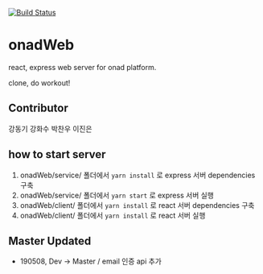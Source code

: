 [![Build Status](https://travis-ci.org/hwasurr/onadWeb.svg?branch=master)](https://travis-ci.org/hwasurr/onadWeb)

# onadWeb
react, express web server for onad platform.

clone, do workout!

## Contributor
강동기
강화수
박찬우
이진은


## how to start server

1. onadWeb/service/ 폴더에서 `yarn install` 로 express 서버 dependencies 구축
2. onadWeb/service/ 폴더에서 `yarn start` 로 express 서버 실행
3. onadWeb/client/ 폴더에서 `yarn install` 로 react 서버 dependencies 구축
4. onadWeb/client/ 폴더에서 `yarn install` 로 react 서버 실행

## Master Updated

- 190508, Dev -> Master / email 인증 api 추가
